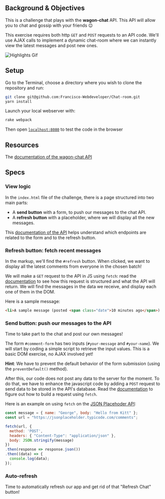 ## Background & Objectives

This is a challenge that plays with the **wagon-chat** API.
This API will allow you to chat and gossip with your friends 😉

This exercise requires both http `GET` and `POST` requests to an API code. We'll use AJAX calls to implement a dynamic chat-room where we can instantly view the latest messages and post new ones.


![Highlights Gif](https://raw.githubusercontent.com/lewagon/fullstack-images/master/frontend/chat-room.gif)

## Setup

Go to the Terminal, choose a directory where you wish to clone the repository and run:
```bash
git clone git@github.com:Francisco-Webdeveloper/Chat-room.git
yarn install
```
Launch your local webserver with:

```bash
rake webpack
```
Then open [`localhost:8080`](http://localhost:8080) to test the code in the browser

## Resources
The [documentation of the wagon-chat API](https://github.com/lewagon/wagon-chat-api/blob/master/README.md)

## Specs

### View logic

In the `index.html` file of the challenge, there is a page structured into two main parts:

* A **send button** with a form, to push our messages to the chat API.
* A **refresh button** with a placeholder, where we will display all the new messages.

This [documentation of the API](https://github.com/lewagon/wagon-chat-api/blob/master/README.md) helps understand which endpoints are related to the form and to the refresh button.


### Refresh button: fetch recent messages

In the markup, we'll find the `#refresh` button. When clicked, we want to display all the latest comments from everyone in the chosen batch!

We will make a `GET` request to the API in JS using `fetch`: read the [documentation](https://github.com/lewagon/wagon-chat-api/blob/master/README.md) to see how this request is structured and what the API will return. We will find the messages in the data we receive, and display each one of them in the DOM.

Here is a sample message:

```html
<li>A sample message (posted <span class="date">10 minutes ago</span>) by John</li>
```

### Send button: push our messages to the API

Time to take part to the chat and post our own messages!

The form `#comment-form` has two inputs (`#your-message` and `#your-name`). We will start by coding a simple script to retrieve the input values. This is a basic DOM exercise, no AJAX involved yet!

**Hint**: We have to prevent the default behavior of the form submission (using the `preventDefault()` method).

After this, our code does not post any data to the server for the moment. To do that, we have to enhance the javascript code by adding a `POST` request to send data to be stored in the API's database. Read the [documentation](https://github.com/lewagon/wagon-chat-api/blob/master/README.md) to figure out how to build a request using `fetch`.

Here is an example on using `fetch` on the [JSON Placehoder API](https://jsonplaceholder.typicode.com/):

```js
const message = { name: "George", body: "Hello from Kitt" };
const url = "https://jsonplaceholder.typicode.com/comments";

fetch(url, {
  method: 'POST',
  headers: { "Content-Type": "application/json" },
  body: JSON.stringify(message)
})
.then(response => response.json())
.then((data) => {
  console.log(data);
});
```

### Auto-refresh

Time to automatically refresh our app and get rid of that "Refresh Chat" button!
